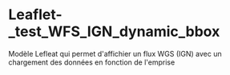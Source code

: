 # Leaflet-_test_WFS_IGN_dynamic_bbox
Modèle Lefleat qui permet d'affichier un flux WGS (IGN) avec un chargement des données en fonction de l'emprise
